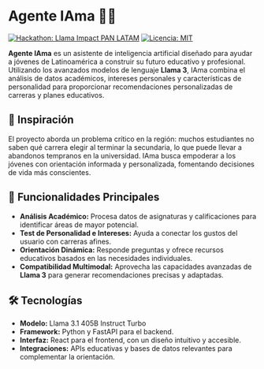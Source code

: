 # Agente IAma 🦙🤖

[![Hackathon: Llama Impact PAN LATAM](https://img.shields.io/badge/Hackathon-Llama%20Impact%20PAN%20LATAM-blue)](https://lablab.ai/event/hackathon-llama-impact-pan-latam-es)
[![Licencia: MIT](https://img.shields.io/badge/Licencia-MIT-green)](LICENSE)

**Agente IAma** es un asistente de inteligencia artificial diseñado para ayudar a jóvenes de Latinoamérica a construir su futuro educativo y profesional. Utilizando los avanzados modelos de lenguaje **Llama 3**, IAma combina el análisis de datos académicos, intereses personales y características de personalidad para proporcionar recomendaciones personalizadas de carreras y planes educativos.

## 🌟 Inspiración

El proyecto aborda un problema crítico en la región: muchos estudiantes no saben qué carrera elegir al terminar la secundaria, lo que puede llevar a abandonos tempranos en la universidad. IAma busca empoderar a los jóvenes con orientación informada y personalizada, fomentando decisiones de vida más conscientes.

## 🚀 Funcionalidades Principales

- **Análisis Académico:** Procesa datos de asignaturas y calificaciones para identificar áreas de mayor potencial.
- **Test de Personalidad e Intereses:** Ayuda a conectar los gustos del usuario con carreras afines.
- **Orientación Dinámica:** Responde preguntas y ofrece recursos educativos basados en las necesidades individuales.
- **Compatibilidad Multimodal:** Aprovecha las capacidades avanzadas de **Llama 3** para generar recomendaciones precisas y adaptadas.

## 🛠️ Tecnologías

- **Modelo:** Llama 3.1 405B Instruct Turbo
- **Framework:** Python y FastAPI para el backend.
- **Interfaz:** React para el frontend, con un diseño intuitivo y accesible.
- **Integraciones:** APIs educativas y bases de datos relevantes para complementar la orientación.
